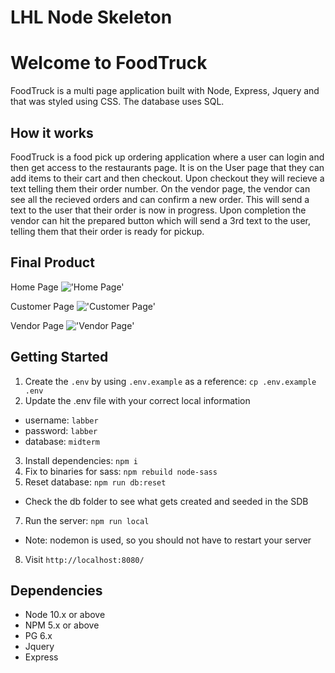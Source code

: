 LHL Node Skeleton
=========

# Welcome to FoodTruck
FoodTruck is a multi page application built with Node, Express, Jquery and that was styled using CSS. The database uses SQL. 

## How it works
FoodTruck is a food pick up ordering application where a user can login and then get access to the restaurants page. It is on the User page that they can add items to their cart and then checkout. Upon checkout they will recieve a text telling them their order number. On the vendor page, the vendor can see all the recieved orders and can confirm a new order. This will send a text to the user that their order is now in progress. Upon completion the vendor can hit the prepared button which will send a 3rd text to the user, telling them that their order is ready for pickup. 

## Final Product 
Home Page
!['Home Page'](https://github.com/aidanantony/midterm-food-pickup/blob/master/Docs/home.png)

Customer Page
!['Customer Page'](https://github.com/aidanantony/midterm-food-pickup/blob/master/Docs/customer.png)

Vendor Page
!['Vendor Page'](https://github.com/aidanantony/midterm-food-pickup/blob/master/Docs/vendor.png)

## Getting Started

1. Create the `.env` by using `.env.example` as a reference: `cp .env.example .env`
2. Update the .env file with your correct local information 
  - username: `labber` 
  - password: `labber` 
  - database: `midterm`
3. Install dependencies: `npm i`
4. Fix to binaries for sass: `npm rebuild node-sass`
5. Reset database: `npm run db:reset`
  - Check the db folder to see what gets created and seeded in the SDB
7. Run the server: `npm run local`
  - Note: nodemon is used, so you should not have to restart your server
8. Visit `http://localhost:8080/`


## Dependencies

- Node 10.x or above
- NPM 5.x or above
- PG 6.x
- Jquery
- Express



